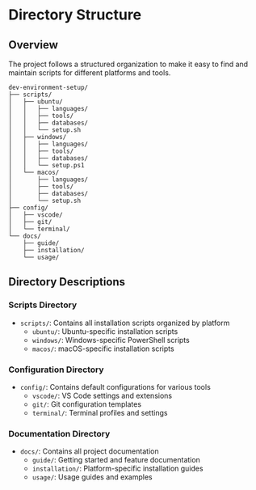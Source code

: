 # Directory Structure

## Overview

The project follows a structured organization to make it easy to find and maintain scripts for different platforms and tools.

```
dev-environment-setup/
├── scripts/
│   ├── ubuntu/
│   │   ├── languages/
│   │   ├── tools/
│   │   ├── databases/
│   │   └── setup.sh
│   ├── windows/
│   │   ├── languages/
│   │   ├── tools/
│   │   ├── databases/
│   │   └── setup.ps1
│   └── macos/
│       ├── languages/
│       ├── tools/
│       ├── databases/
│       └── setup.sh
├── config/
│   ├── vscode/
│   ├── git/
│   └── terminal/
└── docs/
    ├── guide/
    ├── installation/
    └── usage/
```

## Directory Descriptions

### Scripts Directory

- `scripts/`: Contains all installation scripts organized by platform
  - `ubuntu/`: Ubuntu-specific installation scripts
  - `windows/`: Windows-specific PowerShell scripts
  - `macos/`: macOS-specific installation scripts

### Configuration Directory

- `config/`: Contains default configurations for various tools
  - `vscode/`: VS Code settings and extensions
  - `git/`: Git configuration templates
  - `terminal/`: Terminal profiles and settings

### Documentation Directory

- `docs/`: Contains all project documentation
  - `guide/`: Getting started and feature documentation
  - `installation/`: Platform-specific installation guides
  - `usage/`: Usage guides and examples
